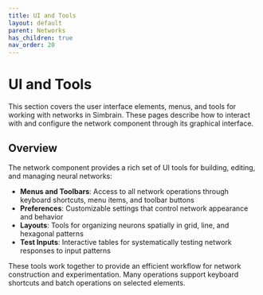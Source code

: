 ```yaml
---
title: UI and Tools
layout: default
parent: Networks
has_children: true
nav_order: 20
---
```


# UI and Tools

This section covers the user interface elements, menus, and tools for working with networks in Simbrain. These pages describe how to interact with and configure the network component through its graphical interface.

## Overview

The network component provides a rich set of UI tools for building, editing, and managing neural networks:

- **Menus and Toolbars**: Access to all network operations through keyboard shortcuts, menu items, and toolbar buttons
- **Preferences**: Customizable settings that control network appearance and behavior
- **Layouts**: Tools for organizing neurons spatially in grid, line, and hexagonal patterns
- **Test Inputs**: Interactive tables for systematically testing network responses to input patterns

These tools work together to provide an efficient workflow for network construction and experimentation. Many operations support keyboard shortcuts and batch operations on selected elements.

